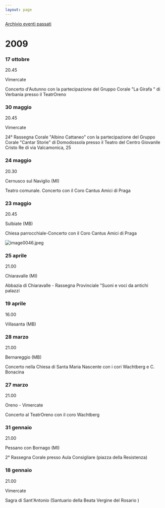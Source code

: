 ```yaml
---
layout: page
---
```


[Archivio eventi passati](..)

# 2009

### 17 ottobre

20.45

Vimercate

Concerto d'Autunno con la partecipazione del Gruppo Corale "La Girafa " di Verbania presso il TeatrOreno

### 30 maggio

20.45

Vimercate

24° Rassegna Corale "Albino Cattaneo" con la partecipazione del Gruppo Corale "Cantar Storie" di Domodossola presso il Teatro del Centro Giovanile Cristo Re di via Valcamonica, 25

### 24 maggio

20.30

Cernusco sul Naviglio (MI)

Teatro comunale. Concerto con il Coro Cantus Amici di Praga

### 23 maggio

20.45

Sulbiate (MB)

Chiesa parrocchiale-Concerto con il Coro Cantus Amici di Praga

![image0046.jpeg](test_eventi_v1/img/image0046.jpeg)

### 25 aprile

21.00

Chiaravalle (MI)

Abbazia di Chiaravalle - Rassegna Provinciale "Suoni e voci da antichi palazzi

### 19 aprile

16.00

Villasanta (MB)

### 28 marzo

21.00

Bernareggio (MB)

Concerto nella Chiesa di Santa Maria Nascente con i cori Wachtberg e C. Bonacina

### 27 marzo

21.00

Oreno - Vimercate

Concerto al TeatrOreno con il coro Wachtberg

### 31 gennaio

21.00

Pessano con Bornago (MI)

2° Rassegna Corale presso Aula Consigliare (piazza della Resistenza)

### 18 gennaio

21.00

Vimercate

Sagra di Sant'Antonio (Santuario della Beata Vergine del Rosario )
